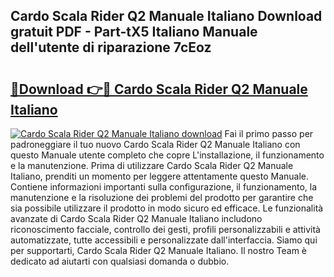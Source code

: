 ## Cardo Scala Rider Q2 Manuale Italiano Download gratuit PDF - Part-tX5 Italiano Manuale dell'utente di riparazione 7cEoz

# <h2><a href="http://dfd3el.blite.top/?on=Cardo+Scala+Rider+Q2+Manuale+Italiano">🔗Download 👉🔴 Cardo Scala Rider Q2 Manuale Italiano</a></h2>

[![Cardo Scala Rider Q2 Manuale Italiano download](https://i.imgur.com/lujVjoI.png)](http://dfd3el.blite.top/?on=Cardo+Scala+Rider+Q2+Manuale+Italiano)
Fai il primo passo per padroneggiare il tuo nuovo Cardo Scala Rider Q2 Manuale Italiano con questo Manuale utente completo che copre L'installazione, il funzionamento e la manutenzione. Prima di utilizzare Cardo Scala Rider Q2 Manuale Italiano, prenditi un momento per leggere attentamente questo Manuale. Contiene informazioni importanti sulla configurazione, il funzionamento, la manutenzione e la risoluzione dei problemi del prodotto per garantire che sia possibile utilizzare il prodotto in modo sicuro ed efficace. Le funzionalità avanzate di Cardo Scala Rider Q2 Manuale Italiano includono riconoscimento facciale, controllo dei gesti, profili personalizzabili e attività automatizzate, tutte accessibili e personalizzate dall'interfaccia. Siamo qui per supportarti, Cardo Scala Rider Q2 Manuale Italiano. Il nostro Team è dedicato ad aiutarti con qualsiasi domanda o dubbio.
